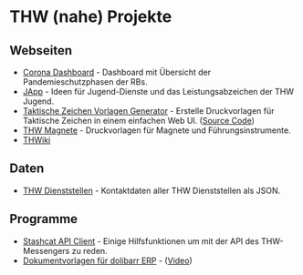 # THW (nahe) Projekte

## Webseiten
* [Corona Dashboard](https://corona.thw-bornheim.de/) - Dashboard mit Übersicht der Pandemieschutzphasen der RBs.
* [JApp](https://japp.thw-jugend.de) - Ideen für Jugend-Dienste und das Leistungsabzeichen der THW Jugend.
* [Taktische Zeichen Vorlagen Generator](https://taktische-zeichen.org/) - Erstelle Druckvorlagen für Taktische Zeichen in einem einfachen Web UI. ([Source Code](https://gitlab.com/tristanlins/taktische-zeichen-vorlagen-generator))
* [THW Magnete](https://thw-magnete.de/) - Druckvorlagen für Magnete und Führungsinstrumente.
* [THWiki](https://thwiki.org)

## Daten
* [THW Dienststellen](https://git.ovcms.thw.de/git-api-aggregation/thw-dienststellen) - Kontaktdaten aller THW Dienststellen als JSON.

## Programme
* [Stashcat API Client](https://gitlab.com/aeberhardt/stashcat-api-client) - Einige Hilfsfunktionen um mit der API des THW-Messengers zu reden.
* [Dokumentvorlagen für dolibarr ERP](https://git.blubbfish.net/Php/dolibarr) - ([Video](https://media.ccc.de/v/froscon2020-2582-open_source_im_katastrophenschutz))
